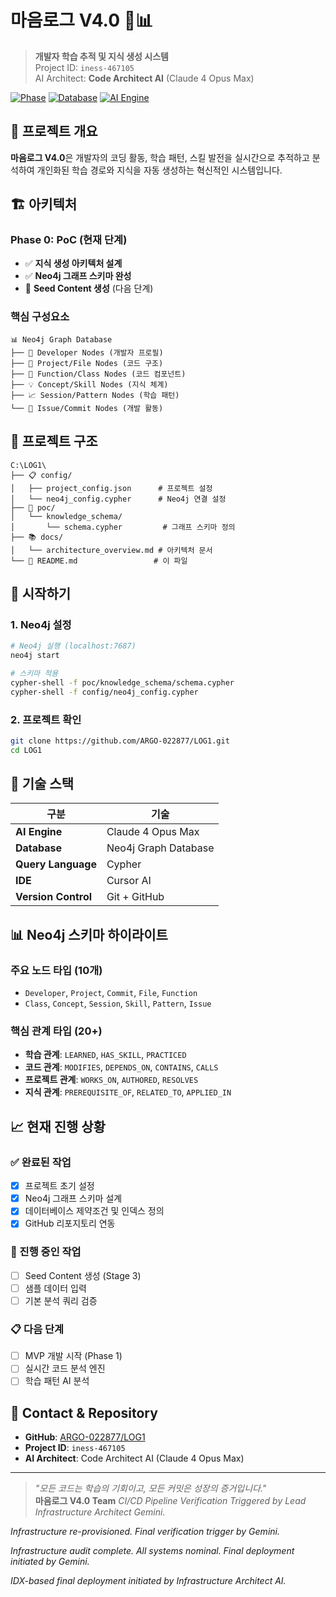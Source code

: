 # 마음로그 V4.0 🧠📊

> **개발자 학습 추적 및 지식 생성 시스템**  
> Project ID: `iness-467105`  
> AI Architect: **Code Architect AI** (Claude 4 Opus Max)

[![Phase](https://img.shields.io/badge/Phase-0%3A%20PoC-blue.svg)](docs/architecture_overview.md)
[![Database](https://img.shields.io/badge/Database-Neo4j-brightgreen.svg)](config/neo4j_config.cypher)
[![AI Engine](https://img.shields.io/badge/AI-Claude%204%20Opus%20Max-purple.svg)](config/project_config.json)

## 🎯 프로젝트 개요

**마음로그 V4.0**은 개발자의 코딩 활동, 학습 패턴, 스킬 발전을 실시간으로 추적하고 분석하여 개인화된 학습 경로와 지식을 자동 생성하는 혁신적인 시스템입니다.

## 🏗️ 아키텍처

### Phase 0: PoC (현재 단계)
- ✅ **지식 생성 아키텍처 설계**
- ✅ **Neo4j 그래프 스키마 완성**
- 🔄 **Seed Content 생성** (다음 단계)

### 핵심 구성요소
```
📊 Neo4j Graph Database
├── 👤 Developer Nodes (개발자 프로필)
├── 📁 Project/File Nodes (코드 구조)
├── 🔧 Function/Class Nodes (코드 컴포넌트)
├── 💡 Concept/Skill Nodes (지식 체계)
├── 📈 Session/Pattern Nodes (학습 패턴)
└── 🎯 Issue/Commit Nodes (개발 활동)
```

## 📁 프로젝트 구조

```
C:\LOG1\
├── 📋 config/
│   ├── project_config.json      # 프로젝트 설정
│   └── neo4j_config.cypher      # Neo4j 연결 설정
├── 🧪 poc/
│   └── knowledge_schema/
│       └── schema.cypher         # 그래프 스키마 정의
├── 📚 docs/
│   └── architecture_overview.md # 아키텍처 문서
└── 📖 README.md                 # 이 파일
```

## 🚀 시작하기

### 1. Neo4j 설정
```bash
# Neo4j 실행 (localhost:7687)
neo4j start

# 스키마 적용
cypher-shell -f poc/knowledge_schema/schema.cypher
cypher-shell -f config/neo4j_config.cypher
```

### 2. 프로젝트 확인
```bash
git clone https://github.com/ARGO-022877/LOG1.git
cd LOG1
```

## 🔧 기술 스택

| 구분 | 기술 |
|------|------|
| **AI Engine** | Claude 4 Opus Max |
| **Database** | Neo4j Graph Database |
| **Query Language** | Cypher |
| **IDE** | Cursor AI |
| **Version Control** | Git + GitHub |

## 📊 Neo4j 스키마 하이라이트

### 주요 노드 타입 (10개)
- `Developer`, `Project`, `Commit`, `File`, `Function`
- `Class`, `Concept`, `Session`, `Skill`, `Pattern`, `Issue`

### 핵심 관계 타입 (20+)
- **학습 관계**: `LEARNED`, `HAS_SKILL`, `PRACTICED`
- **코드 관계**: `MODIFIES`, `DEPENDS_ON`, `CONTAINS`, `CALLS`
- **프로젝트 관계**: `WORKS_ON`, `AUTHORED`, `RESOLVES`
- **지식 관계**: `PREREQUISITE_OF`, `RELATED_TO`, `APPLIED_IN`

## 📈 현재 진행 상황

### ✅ 완료된 작업
- [x] 프로젝트 초기 설정
- [x] Neo4j 그래프 스키마 설계
- [x] 데이터베이스 제약조건 및 인덱스 정의
- [x] GitHub 리포지토리 연동

### 🔄 진행 중인 작업
- [ ] Seed Content 생성 (Stage 3)
- [ ] 샘플 데이터 입력
- [ ] 기본 분석 쿼리 검증

### 📋 다음 단계
- [ ] MVP 개발 시작 (Phase 1)
- [ ] 실시간 코드 분석 엔진
- [ ] 학습 패턴 AI 분석

## 🎯 Contact & Repository

- **GitHub**: [ARGO-022877/LOG1](https://github.com/ARGO-022877/LOG1.git)
- **Project ID**: `iness-467105`
- **AI Architect**: Code Architect AI (Claude 4 Opus Max)

---

> *"모든 코드는 학습의 기회이고, 모든 커밋은 성장의 증거입니다."*  
> **마음로그 V4.0 Team**
*CI/CD Pipeline Verification Triggered by Lead Infrastructure Architect Gemini.*

*Infrastructure re-provisioned. Final verification trigger by Gemini.*

*Infrastructure audit complete. All systems nominal. Final deployment initiated by Gemini.*

*IDX-based final deployment initiated by Infrastructure Architect AI.*
